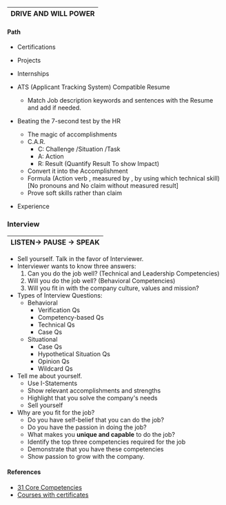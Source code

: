 
| DRIVE AND WILL POWER |
|----------------------|


#### Path
- Certifications
- Projects
- Internships

- ATS (Applicant Tracking System) Compatible Resume
  - Match Job description keywords and sentences with the Resume and add if needed.  
- Beating the 7-second test by the HR
  - The magic of accomplishments
  - C.A.R. 
    - C: Challenge /Situation /Task
    - A: Action
    - R: Result (Quantify Result To show Impact)
  - Convert it into the Accomplishment
  - Formula (Action verb , measured by , by using which technical skill)  [No pronouns and No claim without measured result]
  - Prove soft skills rather than claim
  
- Experience

### Interview
|LISTEN-> PAUSE -> SPEAK |
|-------------------|
- Sell yourself. Talk in the favor of Interviewer.
- Interviewer wants to know three answers:
  1. Can you do the job well? (Technical and Leadership Competencies)
  2. Will you do the job well? (Behavioral Competencies)
  3. Will you fit in with the company culture, values and mission?
- Types of Interview Questions:
  - Behavioral
    - Verification Qs
    - Competency-based Qs
    - Technical Qs
    - Case Qs
  - Situational 
    - Case Qs
    - Hypothetical Situation Qs
    - Opinion Qs
    - Wildcard Qs
- Tell me about yourself.
  - Use I-Statements
  - Show relevant accomplishments and strengths
  - Highlight that you solve the company's needs
  - Sell yourself
- Why are you fit for the job?
  - Do you have self-belief that you can do the job?
  - Do you have the passion in doing the job?
  - What makes you **unique and capable** to do the job? 
  - Identify the top three competencies required for the job
  - Demonstrate that you have these competencies
  - Show passion to grow with the company.


#### References
- [31 Core Competencies](https://workforce.com/news/31-core-competencies-explained)
- [Courses with certificates](classcentral.com/subjects/)

